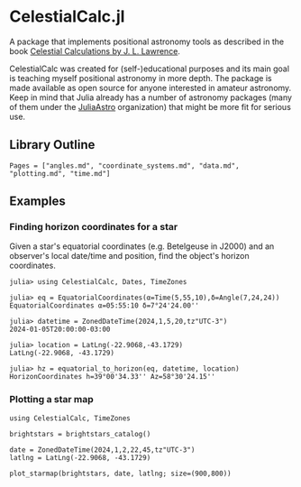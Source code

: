 # CelestialCalc.jl

A package that implements positional astronomy tools as described in the book [Celestial Calculations by J. L. Lawrence](https://celestialcalculations.github.io/).

CelestialCalc was created for (self-)educational purposes and its main goal is teaching myself positional astronomy in more depth. The package is made available as open source for anyone interested in amateur astronomy. Keep in mind that Julia already has a number of astronomy packages (many of them under the [JuliaAstro](https://juliaastro.org/dev/index.html) organization) that might be more fit for serious use.

## Library Outline

```@contents
Pages = ["angles.md", "coordinate_systems.md", "data.md", "plotting.md", "time.md"]
```

## Examples

### Finding horizon coordinates for a star

Given a star's equatorial coordinates (e.g. Betelgeuse in J2000) and an observer's local date/time and position,
find the object's horizon coordinates.

```jldoctest
julia> using CelestialCalc, Dates, TimeZones

julia> eq = EquatorialCoordinates(α=Time(5,55,10),δ=Angle(7,24,24))
EquatorialCoordinates α=05:55:10 δ=7°24'24.00''

julia> datetime = ZonedDateTime(2024,1,5,20,tz"UTC-3")
2024-01-05T20:00:00-03:00

julia> location = LatLng(-22.9068,-43.1729)
LatLng(-22.9068, -43.1729)

julia> hz = equatorial_to_horizon(eq, datetime, location)
HorizonCoordinates h=39°00'34.33'' Az=58°30'24.15''
```

### Plotting a star map

```@example 1
using CelestialCalc, TimeZones

brightstars = brightstars_catalog()

date = ZonedDateTime(2024,1,2,22,45,tz"UTC-3")
latlng = LatLng(-22.9068, -43.1729)

plot_starmap(brightstars, date, latlng; size=(900,800))
```
